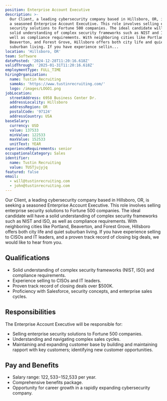 ```yaml
---
position: Enterprise Account Executive
description: >-
  Our Client, a leading cybersecurity company based in Hillsboro, OR, is seeking
  a seasoned Enterprise Account Executive. This role involves selling enterprise
  security solutions to Fortune 500 companies. The ideal candidate will have a
  solid understanding of complex security frameworks such as NIST and ISO, as
  well as compliance requirements. With neighboring cities like Portland,
  Beaverton, and Forest Grove, Hillsboro offers both city life and quiet
  suburban living. If you have experience sellin...
location: 'Hillsboro, OR'
team: Software
datePosted: '2024-12-28T11:20:16.618Z'
validThrough: '2025-01-31T11:20:16.618Z'
employmentType: FULL_TIME
hiringOrganization:
  name: Tustin Recruiting
  sameAs: 'https://www.tustinrecruiting.com/'
  logo: /images/LOGO1.png
jobLocation:
  streetAddress: 6958 Business Center Dr.
  addressLocality: Hillsboro
  addressRegion: OR
  postalCode: '97124'
  addressCountry: USA
baseSalary:
  currency: USD
  value: 137533
  minValue: 122533
  maxValue: 152533
  unitText: YEAR
experienceRequirements: senior
occupationalCategory: Sales
identifier:
  name: Tustin Recruiting
  value: TUSTjujyjq
featured: false
email:
  - will@tustinrecruiting.com
  - john@tustinrecruiting.com
---
```




Our Client, a leading cybersecurity company based in Hillsboro, OR, is seeking a seasoned Enterprise Account Executive. This role involves selling enterprise security solutions to Fortune 500 companies. The ideal candidate will have a solid understanding of complex security frameworks such as NIST and ISO, as well as compliance requirements. With neighboring cities like Portland, Beaverton, and Forest Grove, Hillsboro offers both city life and quiet suburban living. If you have experience selling to CISOs and IT leaders, and a proven track record of closing big deals, we would like to hear from you.

## Qualifications
- Solid understanding of complex security frameworks (NIST, ISO) and compliance requirements.
- Experience selling to CISOs and IT leaders.
- Proven track record of closing deals over $500K.
- Proficiency with Salesforce, security concepts, and enterprise sales cycles.

## Responsibilities
The Enterprise Account Executive will be responsible for:
- Selling enterprise security solutions to Fortune 500 companies.
- Understanding and navigating complex sales cycles.
- Maintaining and expanding customer base by building and maintaining rapport with key customers; identifying new customer opportunities.

## Pay and Benefits
- Salary range: $122,533-$152,533 per year.
- Comprehensive benefits package.
- Opportunity for career growth in a rapidly expanding cybersecurity company.
